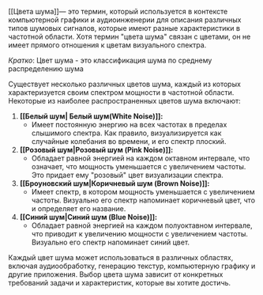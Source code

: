 
[[Цвета шума]]— это термин, который используется в контексте компьютерной графики и аудиоинженерии для описания различных типов шумовых сигналов, которые имеют разные характеристики в частотной области. Хотя термин "цвета шума" связан с цветами, он не имеет прямого отношения к цветам визуального спектра.

*Кратко*: Цвет шума - это классификация шума по среднему распределению шума

Существует несколько различных цветов шума, каждый из которых характеризуется своим спектром мощности в частотной области. Некоторые из наиболее распространенных цветов шума включают:

1. **[[Белый шум| Белый шум(White Noise)]]:**
    - Имеет постоянную энергию на всех частотах в пределах слышимого спектра. Как правило, визуализируется как случайные колебания во времени, и его спектр плоский.
2. **[[Розовый шум|Розовый шум (Pink Noise)]]:**
    - Обладает равной энергией на каждом октавном интервале, что означает, что мощность уменьшается с увеличением частоты. Это придает ему "розовый" цвет визуализации спектра.
3. **[[Броуновский шум|Коричневый шум (Brown Noise)]]:**
    - Имеет спектр, в котором мощность уменьшается с увеличением частоты. Визуально его спектр напоминает коричневый цвет, что и определяет его название.
4. **[[Синий шум|Синий шум (Blue Noise)]]:**
    - Обладает равной энергией на каждом полуоктавном интервале, что приводит к увеличению мощности с увеличением частоты. Визуально его спектр напоминает синий цвет.

Каждый цвет шума может использоваться в различных областях, включая аудиообработку, генерацию текстур, компьютерную графику и другие приложения. Выбор цвета шума зависит от конкретных требований задачи и характеристик, которые вы хотите достичь.